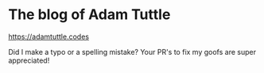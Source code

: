 # The blog of Adam Tuttle

https://adamtuttle.codes

Did I make a typo or a spelling mistake? Your PR's to fix my goofs are super appreciated!
